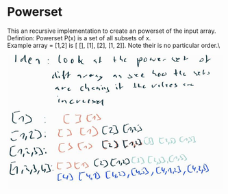 # Powerset 

This an  recursive implementation to create an powerset of the input array. \
Defintion: Powerset P(x) is a set of all subsets of x.\
Example array = [1,2] is [ [], [1], [2], [1, 2]]. Note their is no particular order.\

<p align="center">
  <img src="image/powerset_ideas.jpg" alt="Size Limit CLI" width="738">
</p>

